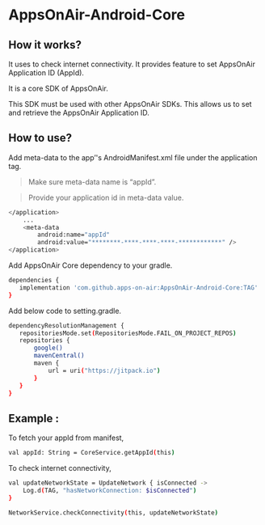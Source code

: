 # AppsOnAir-Android-Core

## How it works? 

It uses to check internet connectivity. It provides feature to set AppsOnAir Application ID (AppId).

It is a core SDK of AppsOnAir. 

This SDK must be used with other AppsOnAir SDKs. This allows us to set and retrieve the AppsOnAir Application ID.


## How to use?

Add meta-data to the app’'s AndroidManifest.xml file under the application tag.

>Make sure meta-data name is “appId”.

>Provide your application id in meta-data value.


```sh
</application>
    ...
    <meta-data
        android:name="appId"
        android:value="********-****-****-****-************" />
</application>
```

Add AppsOnAir Core dependency to your gradle.

```sh
dependencies {
   implementation 'com.github.apps-on-air:AppsOnAir-Android-Core:TAG'
}
```

Add below code to setting.gradle.

```sh
dependencyResolutionManagement {
   repositoriesMode.set(RepositoriesMode.FAIL_ON_PROJECT_REPOS)
   repositories {
       google()
       mavenCentral()
       maven {
           url = uri("https://jitpack.io")
       }
   }
}
```

## Example :

To fetch your appId from manifest,

```sh
val appId: String = CoreService.getAppId(this)
```

To check internet connectivity,

```sh
val updateNetworkState = UpdateNetwork { isConnected ->
    Log.d(TAG, "hasNetworkConnection: $isConnected")
}

NetworkService.checkConnectivity(this, updateNetworkState)
```
